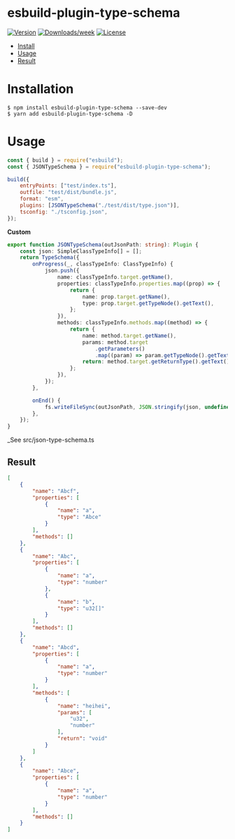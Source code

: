 # esbuild-plugin-type-schema

[![Version](https://img.shields.io/npm/v/esbuild-plugin-type-schema.svg)](https://npmjs.org/package/esbuild-plugin-type-schema)
[![Downloads/week](https://img.shields.io/npm/dw/esbuild-plugin-type-schema.svg)](https://npmjs.org/package/esbuild-plugin-type-schema)
[![License](https://img.shields.io/npm/l/esbuild-plugin-type-schema.svg)](https://github.com/mooooooi/esbuild-plugin-type-schema/blob/master/package.json)

-   [Install](#installation)
-   [Usage](#usage)
-   [Result](#result)

# Installation

```sh-session
$ npm install esbuild-plugin-type-schema --save-dev
$ yarn add esbuild-plugin-type-schema -D
```

# Usage

```javascript
const { build } = require("esbuild");
const { JSONTypeSchema } = require("esbuild-plugin-type-schema");

build({
    entryPoints: ["test/index.ts"],
    outfile: "test/dist/bundle.js",
    format: "esm",
    plugins: [JSONTypeSchema("./test/dist/type.json")],
    tsconfig: "./tsconfig.json",
});
```

**Custom**

```typescript
export function JSONTypeSchema(outJsonPath: string): Plugin {
    const json: SimpleClassTypeInfo[] = [];
    return TypeSchema({
        onProgress(_, classTypeInfo: ClassTypeInfo) {
            json.push({
                name: classTypeInfo.target.getName(),
                properties: classTypeInfo.properties.map((prop) => {
                    return {
                        name: prop.target.getName(),
                        type: prop.target.getTypeNode().getText(),
                    };
                }),
                methods: classTypeInfo.methods.map((method) => {
                    return {
                        name: method.target.getName(),
                        params: method.target
                            .getParameters()
                            .map((param) => param.getTypeNode().getText()),
                        return: method.target.getReturnType().getText(),
                    };
                }),
            });
        },

        onEnd() {
            fs.writeFileSync(outJsonPath, JSON.stringify(json, undefined, 4));
        },
    });
}
```

\_See src/json-type-schema.ts

## Result

```json
[
    {
        "name": "Abcf",
        "properties": [
            {
                "name": "a",
                "type": "Abce"
            }
        ],
        "methods": []
    },
    {
        "name": "Abc",
        "properties": [
            {
                "name": "a",
                "type": "number"
            },
            {
                "name": "b",
                "type": "u32[]"
            }
        ],
        "methods": []
    },
    {
        "name": "Abcd",
        "properties": [
            {
                "name": "a",
                "type": "number"
            }
        ],
        "methods": [
            {
                "name": "heihei",
                "params": [
                    "u32",
                    "number"
                ],
                "return": "void"
            }
        ]
    },
    {
        "name": "Abce",
        "properties": [
            {
                "name": "a",
                "type": "number"
            }
        ],
        "methods": []
    }
]
```